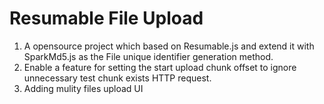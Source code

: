 # Resumable File Upload
1. A opensource project which based on Resumable.js and extend it with SparkMd5.js as the File unique identifier generation method.
2. Enable a feature for setting the start upload chunk offset to ignore unnecessary test chunk exists HTTP request.
3. Adding mulity files upload UI


